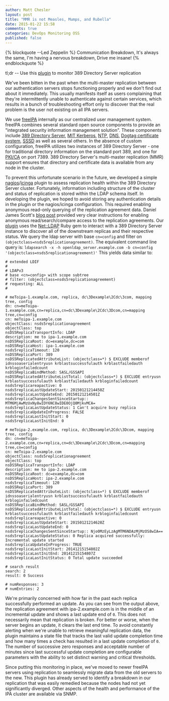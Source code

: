 ```yaml
---
author: Matt Chesler
layout: post
title: "MMR is not Measles, Mumps, and Rubella"
date: 2015-01-22 15:58
comments: true
categories: DevOps Monitoring OSS
published: false
---
```


{% blockquote --Led Zeppelin %}
Communication Breakdown, It's always the same,
I'm having a nervous breakdown, Drive me insane!
{% endblockquote %}

tl;dr -- Use this [plugin](http://github.com/TheLadders/monitor-ds-replication) to monitor 389 Directory Server replication

We've been bitten in the past when the multi-master replication between our authentication servers stops functioning properly and we don't find out about it immediately.  This usually manifests itself as users complaining that they're intermittently unable to authenticate against certain services, which results in a bunch of troubleshooting effort only to discover that the real problem is the user not existing on all IPA servers.

We use [freeIPA](http://freeipa.org) internally as our centralized user management system.  freeIPA combines several standard open source components to provide an "integrated security information management solution".  These components include [389 Directory Server](http://directory.fedoraproject.org/), [MIT Kerberos](http://k5wiki.kerberos.org/wiki/Main_Page), [NTP](http://www.ntp.org), [DNS](http://fedorahosted.org/bind-dyndb-ldap/), [Dogtag certificate system](http://pki.fedoraproject.org/), [SSSD](http://fedorahosted.org/sssd/) as well as several others.  In the absence of custom configuration, freeIPA utilizes two instances of 389 Directory Server - one for traditional directory information on the standard port 389, and one for [PKI/CA](http://en.wikipedia.org/wiki/Public_key_infrastructure) on port 7389.  389 Directory Server's multi-master replication (MMR) support ensures that directory and certificate data is available from any node in the cluster.

To prevent this unfortunate scenario in the future, we developed a simple [nagios](http://www.nagios.org)/[icinga](http://www.icinga.org) plugin to assess replication health within the 389 Directory Server cluster.  Fortunately, information including structure of the cluster and status of replication is stored within the LDAP schema itself.  In developing the plugin, we hoped to avoid storing any authentication details in the plugin or the nagios/icinga configuration.  This required enabling anonymous read-only querying of the replication agreement data.  Daniel James Scott's [blog post](http://danieljamesscott.org/11-articles/application-guides/26-freeipa-replication-monitoring.html) provided very clear instructions for enabling anonymous read/search/compare access to the replication agreements.  Our [plugin](http://github.com/TheLadders/monitor-ds-replication) uses the [Net::LDAP](http://rubygems.org/gems/net-ldap) Ruby gem to interact with a 389 Directory Server instance to discover all of the downstream replicas and their respective status.  We query the ldap server with base ```cn=config``` and filter on ```(objectclass=nsds5replicationagreement)```.  The equivalent command line query is:
```ldapsearch -x -h openldap_server.example.com -b cn=config '(objectclass=nsds5replicationagreement)'```
This yields data similar to:

```
# extended LDIF
#
# LDAPv3
# base <cn=config> with scope subtree
# filter: (objectclass=nsds5replicationagreement)
# requesting: ALL
#

# meToipa-1.example.com, replica, dc\3Dexample\2Cdc\3com, mapping tree, config
dn: cn=meToipa-1.example.com,cn=replica,cn=dc\3Dexample\2Cdc\3Dcom,cn=mapping tree,cn=config
cn: meToipa-1.example.com
objectClass: nsds5replicationagreement
objectClass: top
nsDS5ReplicaTransportInfo: LDAP
description: me to ipa-1.example.com
nsDS5ReplicaRoot: dc=example,dc=com
nsDS5ReplicaHost: ipa-1.example.com
nsds5replicaTimeout: 120
nsDS5ReplicaPort: 389
nsDS5ReplicatedAttributeList: (objectclass=*) $ EXCLUDE memberof idnssoaserialentryusn krblastsuccessfulauth krblastfailedauth krbloginfailedcount
nsDS5ReplicaBindMethod: SASL/GSSAPI
nsDS5ReplicatedAttributeListTotal: (objectclass=*) $ EXCLUDE entryusn krblastsuccessfulauth krblastfailedauth krbloginfailedcount
nsds5replicareapactive: 0
nsds5replicaLastUpdateStart: 20150121214458Z
nsds5replicaLastUpdateEnd: 20150121214501Z
nsds5replicaChangesSentSinceStartup:: MTM6MjAwMzUxNy8wIDY6NC8wIDE0OjQ0MjkvMCA=
nsds5replicaLastUpdateStatus: 1 Can't acquire busy replica
nsds5replicaUpdateInProgress: FALSE
nsds5replicaLastInitStart: 0
nsds5replicaLastInitEnd: 0

# meToipa-2.example.com, replica, dc\3Dexample\2Cdc\3Dcom, mapping tree, config
dn: cn=meToipa-2.example.com,cn=replica,cn=dc\3Dexample\2Cdc\3Dcom,cn=mapping tree,cn=config
cn: meToipa-2.example.com
objectClass: nsds5replicationagreement
objectClass: top
nsDS5ReplicaTransportInfo: LDAP
description: me to ipa-2.example.com
nsDS5ReplicaRoot: dc=example,dc=com
nsDS5ReplicaHost: ipa-2.example.com
nsds5replicaTimeout: 120
nsDS5ReplicaPort: 389
nsDS5ReplicatedAttributeList: (objectclass=*) $ EXCLUDE memberof idnssoaserialentryusn krblastsuccessfulauth krblastfailedauth krbloginfailedcount
nsDS5ReplicaBindMethod: SASL/GSSAPI
nsDS5ReplicatedAttributeListTotal: (objectclass=*) $ EXCLUDE entryusn krblastsuccessfulauth krblastfailedauth krbloginfailedcount
nsds5replicareapactive: 0
nsds5replicaLastUpdateStart: 20150121214628Z
nsds5replicaLastUpdateEnd: 0
nsds5replicaChangesSentSinceStartup:: Njo0MzEyLzAgMTM6NDAzMjMzOS8wIA==
nsds5replicaLastUpdateStatus: 0 Replica acquired successfully: Incremental update started
nsds5replicaUpdateInProgress: TRUE
nsds5replicaLastInitStart: 20141215154802Z
nsds5replicaLastInitEnd: 20141215154807Z
nsds5replicaLastInitStatus: 0 Total update succeeded

# search result
search: 2
result: 0 Success

# numResponses: 3
# numEntries: 2
```

We're primarily concerned with how far in the past each replica successfully performed an update.  As you can see from the output above, the replication agreement with ipa-2.example.com is in the middle of an incremental update and shows a last update end of ```0```.  This does not necessarily mean that replication is broken.  For better or worse, when the server begins an update, it clears the last end time.  To avoid constantly alerting when we're unable to retrieve meaningful replication data, the plugin maintains a state file that tracks the last valid update completion time and how many times a check has resulted in a last update completion of ```0```.  The number of successive zero responses and acceptable number of minutes since last successful update completion are configurable parameters with the ability to set distinct warning and critical thresholds.

Since putting this monitoring in place, we've moved to newer freeIPA servers using replication to seamlessly migrate data from the old servers to the new.  This plugin has already served to identify a breakdown in our replication that was easily remedied because the nodes had not yet significantly diverged.  Other aspects of the health and performance of the IPA cluster are available via SNMP.
